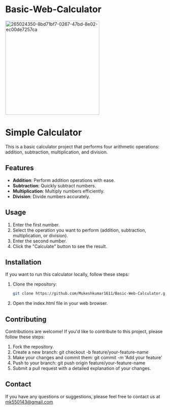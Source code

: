 # Basic-Web-Calculator

<img width="296" alt="265024350-8bd71bf7-0267-47bd-8e02-ec00de7257ca" src="https://github.com/Mukeshkumar1611/BASIC-WEB-CALCULATOR/assets/98644411/382077bd-bc8c-476b-8557-4aa45085309d">



# Simple Calculator

This is a basic calculator project that performs four arithmetic operations: addition, subtraction, multiplication, and division.

## Features

- **Addition**: Perform addition operations with ease.
- **Subtraction**: Quickly subtract numbers.
- **Multiplication**: Multiply numbers efficiently.
- **Division**: Divide numbers accurately.

## Usage

1. Enter the first number.
2. Select the operation you want to perform (addition, subtraction, multiplication, or division).
3. Enter the second number.
4. Click the "Calculate" button to see the result.



## Installation

If you want to run this calculator locally, follow these steps:

1. Clone the repository:

   ```bash
   git clone https://github.com/Mukeshkumar1611/Basic-Web-Calculator.git

2. Open the index.html file in your web browser.

## Contributing
Contributions are welcome! If you'd like to contribute to this project, please follow these steps:

1. Fork the repository.
2. Create a new branch: git checkout -b feature/your-feature-name
3. Make your changes and commit them: git commit -m 'Add your feature'
4. Push to your branch: git push origin feature/your-feature-name
5. Submit a pull request with a detailed explanation of your changes.

## Contact
If you have any questions or suggestions, please feel free to contact us at mk550143@gmail.com
